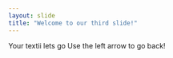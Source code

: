 ```yaml
---
layout: slide
title: "Welcome to our third slide!"
---
```

Your textii lets go
Use the left arrow to go back!
